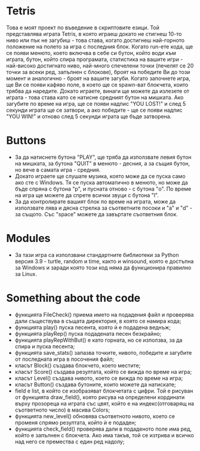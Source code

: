 # Tetris
Това е моят проект по въведение в скриптовите езици. Той представлява играта Tetris, в която играеш докато не стигнеш 10-то ниво или пък не загубиш - това става, когато достигнеш най-горното положение на полето за игра с последния блок. Когато run-ете кода, ще се появи менюто, което включва в себе си бутон, който води към играта, бутон, който спира програмата, статистика на вашите игри - най-високо достигнато ниво, най-много спечелени точки (печелят се 20 точки за всеки ред, запълнен с блокове), броят на победите Ви до този момент и аналогично - броят на вашите загуби. Когато започнете игра, ще Ви се появи кафяво поле, в което ще се spawn-ват блокчета, които трябва да наредите. Докато играете, винаги ще можете да излезете от играта - това става като се натисне средният бутон на мишката. Ако загубите по време на игра, ще се появи надпис "YOU LOST!" и след 5 секунди играта ще се затвори, а ако победите - ще се появи надпис "YOU WIN!" и отново след 5 секунди играта ще бъде затворена.   

# Buttons
 - За да натиснете бутона "PLAY", ще тряба да използвате левия бутон на мишката, за бутона "QUIT" в менюто - десния, а за същия бутон, но вече в самата игра - средния.
 - Докато играете ще слушате музика, която може да се пуска само ако сте с Windows. Тя се пуска автоматично в менюто, но може да бъде спряна с бутона "p", и пусната отново - с бутона "o". По време на игра ще можете да спрете всички звуци с бутона "l".
 - За да контролирате вашият блок по време на играта, може да използвате лява и дясна стрелка за съответните посоки и "a" и "d" - за същото. Със "space" можете да завъртате съответния блок.

# Modules
 - За тази игра са използвани стандартните библиотеки за Python версия 3.9 - turtle, random и time, както и winsound, която е достъпна за Windows и заради която този код няма да функционира правилно за Linux.

# Something about the code
 - функцията FileCheck() приема името на подадения файл и проверява дали съществува в същата директория, в която се намира кода;
 - функцията play() пуска песента, която ѝ е подадена веднъж;
 - функцията playRep() пуска подадената песен безкрайно;
 - функцията playRepWithBut() е като горната, но се използва, за да спира и пуска песента;
 - функцията save_stats() запазва точките, нивото, победите и загубите от последната игра в посочения файл;
 - класът Block() създава блокчето, което местите;
 - класът Score() създава резултата, който се вижда по време на игра;
 - класът Level() създава нивото, което се вижда по време на игра;
 - класът Button() създава бутоните, които можете да натискате;
 - field е list, в който се изобразяват блокчетата с цифри. Той е рисуван от функцията draw_field(), която рисува на определени кординати върху прозореца на играта със цвят, който е на индекс(отговарящ на съответното число) в масива Colors;
 - функцията new_level() обновява съответното нивото, което се променя спрямо резултата, който ѝ е подаден;
 - функцията check_field() проверява дали в подаденото поле има ред, който е запълнен с блокчета. Ако има такъв, той се изтрива и всичко над него се премества с един ред надолу;
 
